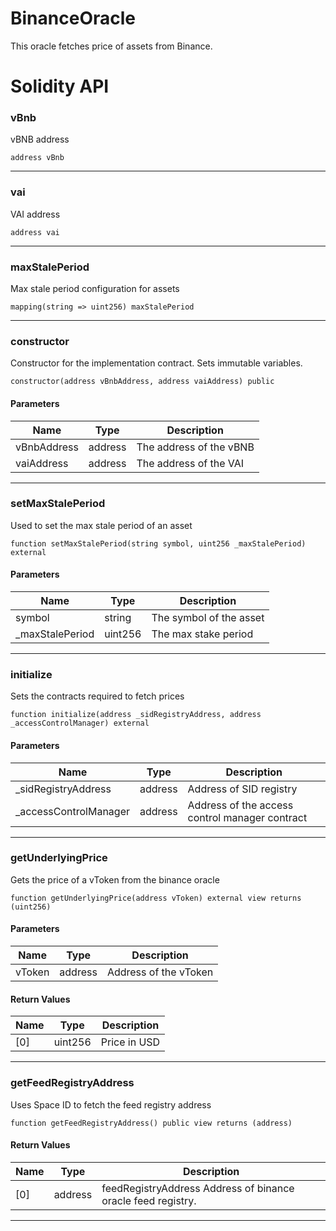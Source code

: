 # BinanceOracle

This oracle fetches price of assets from Binance.

# Solidity API

### vBnb

vBNB address

```solidity
address vBnb
```

---

### vai

VAI address

```solidity
address vai
```

---

### maxStalePeriod

Max stale period configuration for assets

```solidity
mapping(string => uint256) maxStalePeriod
```

---

### constructor

Constructor for the implementation contract. Sets immutable variables.

```solidity
constructor(address vBnbAddress, address vaiAddress) public
```

#### Parameters

| Name        | Type    | Description             |
| ----------- | ------- | ----------------------- |
| vBnbAddress | address | The address of the vBNB |
| vaiAddress  | address | The address of the VAI  |

---

### setMaxStalePeriod

Used to set the max stale period of an asset

```solidity
function setMaxStalePeriod(string symbol, uint256 _maxStalePeriod) external
```

#### Parameters

| Name             | Type    | Description             |
| ---------------- | ------- | ----------------------- |
| symbol           | string  | The symbol of the asset |
| \_maxStalePeriod | uint256 | The max stake period    |

---

### initialize

Sets the contracts required to fetch prices

```solidity
function initialize(address _sidRegistryAddress, address _accessControlManager) external
```

#### Parameters

| Name                   | Type    | Description                                    |
| ---------------------- | ------- | ---------------------------------------------- |
| \_sidRegistryAddress   | address | Address of SID registry                        |
| \_accessControlManager | address | Address of the access control manager contract |

---

### getUnderlyingPrice

Gets the price of a vToken from the binance oracle

```solidity
function getUnderlyingPrice(address vToken) external view returns (uint256)
```

#### Parameters

| Name   | Type    | Description           |
| ------ | ------- | --------------------- |
| vToken | address | Address of the vToken |

#### Return Values

| Name | Type    | Description  |
| ---- | ------- | ------------ |
| \[0]  | uint256 | Price in USD |

---

### getFeedRegistryAddress

Uses Space ID to fetch the feed registry address

```solidity
function getFeedRegistryAddress() public view returns (address)
```

#### Return Values

| Name | Type    | Description                                                  |
| ---- | ------- | ------------------------------------------------------------ |
| \[0]  | address | feedRegistryAddress Address of binance oracle feed registry. |

---
